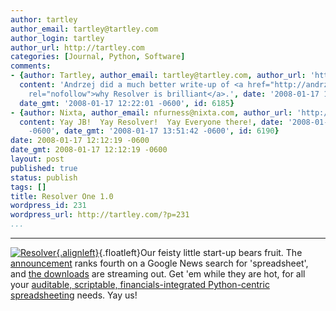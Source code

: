 ```yaml
---
author: tartley
author_email: tartley@tartley.com
author_login: tartley
author_url: http://tartley.com
categories: [Journal, Python, Software]
comments:
- {author: Tartley, author_email: tartley@tartley.com, author_url: 'http://tartley.com',
  content: 'Andrzej did a much better write-up of <a href="http://andrzejonsoftware.blogspot.com/2008/01/5-reasons-to-try-resolver-one.html"
    rel="nofollow">why Resolver is brilliant</a>.', date: '2008-01-17 12:22:01 -0600',
  date_gmt: '2008-01-17 12:22:01 -0600', id: 6185}
- {author: Nixta, author_email: nfurness@nixta.com, author_url: 'http://nixtasinks.nixta.com',
  content: Yay JB!  Yay Resolver!  Yay Everyone there!, date: '2008-01-17 13:51:42
    -0600', date_gmt: '2008-01-17 13:51:42 -0600', id: 6190}
date: 2008-01-17 12:12:19 -0600
date_gmt: 2008-01-17 12:12:19 -0600
layout: post
published: true
status: publish
tags: []
title: Resolver One 1.0
wordpress_id: 231
wordpress_url: http://tartley.com/?p=231
...
```

---

[![Resolver](http://tartley.com/wp-content/uploads/2008/01/resolver.jpg){.alignleft}](http://www.resolversystems.com/news/?p=36 "Resolver"){.floatleft}Our
feisty little start-up bears fruit. The
[announcement](http://www.prweb.com/releases/2008/01/prweb631801.htm)
ranks fourth on a Google News search for 'spreadsheet', and [the
downloads](http://www.resolversystems.com/get-it/) are streaming out.
Get 'em while they are hot, for all your [auditable, scriptable,
financials-integrated Python-centric
spreadsheeting](http://www.resolversystems.com/products/resolver-one.php)
needs. Yay us!
